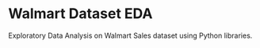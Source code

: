 
# Walmart Dataset EDA

Exploratory Data Analysis on Walmart Sales dataset using Python libraries.



